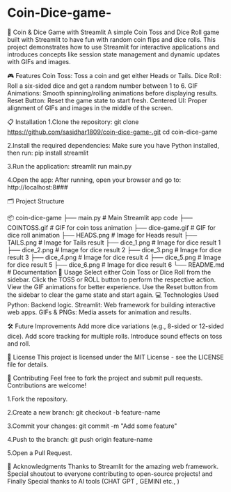 # Coin-Dice-game-

🎲 Coin & Dice Game with Streamlit
A simple Coin Toss and Dice Roll game built with Streamlit to have fun with random coin flips and dice rolls. This project demonstrates how to use Streamlit for interactive applications and introduces concepts like session state management and dynamic updates with GIFs and images.

🎮 Features
Coin Toss: Toss a coin and get either Heads or Tails.
Dice Roll: Roll a six-sided dice and get a random number between 1 to 6.
GIF Animations: Smooth spinning/rolling animations before displaying results.
Reset Button: Reset the game state to start fresh.
Centered UI: Proper alignment of GIFs and images in the middle of the screen.

📋 Installation
1.Clone the repository:
git clone https://github.com/sasidhar1809/coin-dice-game-.git
cd coin-dice-game

2.Install the required dependencies: Make sure you have Python installed, then run:
pip install streamlit

3.Run the application:
streamlit run main.py

4.Open the app:
After running, open your browser and go to:
http://localhost:8###


🗂️ Project Structure

📦 coin-dice-game
├── main.py              # Main Streamlit app code
├── COINTOSS.gif        # GIF for coin toss animation
├── dice-game.gif       # GIF for dice roll animation
├── HEADS.png           # Image for Heads result
├── TAILS.png           # Image for Tails result
├── dice_1.png          # Image for dice result 1
├── dice_2.png          # Image for dice result 2
├── dice_3.png          # Image for dice result 3
├── dice_4.png          # Image for dice result 4
├── dice_5.png          # Image for dice result 5
├── dice_6.png          # Image for dice result 6
└── README.md           # Documentation
🎯 Usage
Select either Coin Toss or Dice Roll from the sidebar.
Click the TOSS or ROLL button to perform the respective action.
View the GIF animations for better experience.
Use the Reset button from the sidebar to clear the game state and start again.
💻 Technologies Used
Python: Backend logic.
Streamlit: Web framework for building interactive web apps.
GIFs & PNGs: Media assets for animation and results.

🛠️ Future Improvements
Add more dice variations (e.g., 8-sided or 12-sided dice).
Add score tracking for multiple rolls.
Introduce sound effects on toss and roll.

📜 License
This project is licensed under the MIT License - see the LICENSE file for details.


🙌 Contributing
Feel free to fork the project and submit pull requests. Contributions are welcome!

1.Fork the repository.

2.Create a new branch:
git checkout -b feature-name

3.Commit your changes:
git commit -m "Add some feature"

4.Push to the branch:
git push origin feature-name

5.Open a Pull Request.


🤝 Acknowledgments
Thanks to Streamlit for the amazing web framework.
Special shoutout to everyone contributing to open-source projects!
and Finally Special thanks to AI tools (CHAT GPT , GEMINI etc., )
